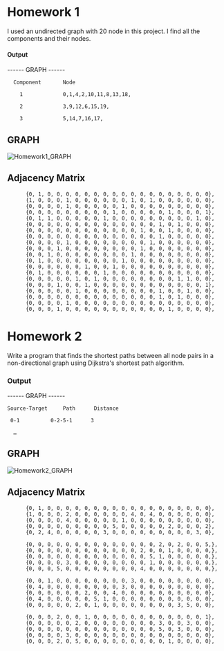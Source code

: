 # Homework 1 

I used an undirected graph with 20 node in this project. I find all the components and their nodes. 

####  Output 

 ------ GRAPH ------

      Component       Node

        1             0,1,4,2,10,11,8,13,18,

        2             3,9,12,6,15,19,

        3             5,14,7,16,17,


## GRAPH 

![Homework1_GRAPH](https://graphonline.ru/tmp/saved/sZ/sZuSIupWDuvAWtOq.png)
    

## Adjacency Matrix 

          {0, 1, 0, 0, 0, 0, 0, 0, 0, 0, 0, 0, 0, 0, 0, 0, 0, 0, 0, 0},
          {1, 0, 0, 0, 1, 0, 0, 0, 0, 0, 0, 1, 0, 1, 0, 0, 0, 0, 0, 0},
          {0, 0, 0, 0, 1, 0, 0, 0, 0, 0, 1, 0, 0, 0, 0, 0, 0, 0, 0, 0},
          {0, 0, 0, 0, 0, 0, 0, 0, 0, 1, 0, 0, 0, 0, 0, 1, 0, 0, 0, 1},
          {0, 1, 1, 0, 0, 0, 0, 0, 1, 0, 0, 0, 0, 0, 0, 0, 0, 0, 1, 0},
          {0, 0, 0, 0, 0, 0, 0, 0, 0, 0, 0, 0, 0, 0, 1, 0, 1, 0, 0, 0},
          {0, 0, 0, 0, 0, 0, 0, 0, 0, 0, 0, 0, 1, 0, 0, 1, 0, 0, 0, 0},
          {0, 0, 0, 0, 0, 0, 0, 0, 0, 0, 0, 0, 0, 0, 1, 0, 0, 0, 0, 0},
          {0, 0, 0, 0, 1, 0, 0, 0, 0, 0, 0, 0, 0, 1, 0, 0, 0, 0, 0, 0},
          {0, 0, 0, 1, 0, 0, 0, 0, 0, 0, 0, 0, 1, 0, 0, 0, 0, 0, 0, 0},
          {0, 0, 1, 0, 0, 0, 0, 0, 0, 0, 0, 1, 0, 0, 0, 0, 0, 0, 0, 0},
          {0, 1, 0, 0, 0, 0, 0, 0, 0, 0, 1, 0, 0, 0, 0, 0, 0, 0, 0, 0},
          {0, 0, 0, 0, 0, 0, 1, 0, 0, 1, 0, 0, 0, 0, 0, 0, 0, 0, 0, 0},
          {0, 1, 0, 0, 0, 0, 0, 0, 1, 0, 0, 0, 0, 0, 0, 0, 0, 0, 0, 0},
          {0, 0, 0, 0, 0, 1, 0, 1, 0, 0, 0, 0, 0, 0, 0, 0, 1, 1, 0, 0},
          {0, 0, 0, 1, 0, 0, 1, 0, 0, 0, 0, 0, 0, 0, 0, 0, 0, 0, 0, 1},
          {0, 0, 0, 0, 0, 1, 0, 0, 0, 0, 0, 0, 0, 0, 1, 0, 0, 1, 0, 0},
          {0, 0, 0, 0, 0, 0, 0, 0, 0, 0, 0, 0, 0, 0, 1, 0, 1, 0, 0, 0},
          {0, 0, 0, 0, 1, 0, 0, 0, 0, 0, 0, 0, 0, 0, 0, 0, 0, 0, 0, 0},
          {0, 0, 0, 1, 0, 0, 0, 0, 0, 0, 0, 0, 0, 0, 0, 1, 0, 0, 0, 0},


# Homework 2

Write a program that finds the shortest paths between all node pairs in a non-directional graph using Dijkstra's shortest path algorithm.

### Output

 ------ GRAPH ------
 
 
    Source-Target     Path      Distance
 
     0-1          0-2-5-1      3
     
      …

## GRAPH 

![Homework2_GRAPH](https://graphonline.ru/tmp/saved/Fb/FbxvSzppeKmtArYy.png)

## Adjacency Matrix 

          {0, 1, 0, 0, 0, 0, 0, 0, 0, 0, 0, 0, 0, 0, 0, 0, 0, 0, 0, 0},
          {1, 0, 0, 0, 2, 0, 0, 0, 0, 0, 0, 4, 0, 4, 0, 0, 0, 0, 0, 0},
          {0, 0, 0, 0, 4, 0, 0, 0, 0, 0, 1, 0, 0, 0, 0, 0, 0, 0, 0, 0},
          {0, 0, 0, 0, 0, 0, 0, 0, 0, 5, 0, 0, 0, 0, 0, 2, 0, 0, 0, 2},
          {0, 2, 4, 0, 0, 0, 0, 0, 3, 0, 0, 0, 0, 0, 0, 0, 0, 0, 3, 0},

          {0, 0, 0, 0, 0, 0, 0, 0, 0, 0, 0, 0, 0, 0, 2, 0, 2, 0, 0, 5,},
          {0, 0, 0, 0, 0, 0, 0, 0, 0, 0, 0, 0, 2, 0, 0, 1, 0, 0, 0, 0,},
          {0, 0, 0, 0, 0, 0, 0, 0, 0, 0, 0, 0, 0, 5, 1, 0, 0, 0, 0, 0,},
          {0, 0, 0, 0, 3, 0, 0, 0, 0, 0, 0, 0, 0, 1, 0, 0, 0, 0, 0, 0,},
          {0, 0, 0, 5, 0, 0, 0, 0, 0, 0, 0, 0, 4, 0, 0, 0, 0, 0, 0, 0,},

          {0, 0, 1, 0, 0, 0, 0, 0, 0, 0, 0, 3, 0, 0, 0, 0, 0, 0, 0, 0},
          {0, 4, 0, 0, 0, 0, 0, 0, 0, 0, 3, 0, 0, 0, 0, 0, 0, 0, 0, 0},
          {0, 0, 0, 0, 0, 0, 2, 0, 0, 4, 0, 0, 0, 0, 0, 0, 0, 0, 0, 0},
          {0, 4, 0, 0, 0, 0, 0, 5, 1, 0, 0, 0, 0, 0, 0, 0, 0, 0, 0, 0},
          {0, 0, 0, 0, 0, 2, 0, 1, 0, 0, 0, 0, 0, 0, 0, 0, 3, 5, 0, 0},

          {0, 0, 0, 2, 0, 0, 1, 0, 0, 0, 0, 0, 0, 0, 0, 0, 0, 0, 0, 1},
          {0, 0, 0, 0, 0, 2, 0, 0, 0, 0, 0, 0, 0, 0, 3, 0, 0, 3, 0, 0},
          {0, 0, 0, 0, 0, 0, 0, 0, 0, 0, 0, 0, 0, 0, 5, 0, 3, 0, 0, 0},
          {0, 0, 0, 0, 3, 0, 0, 0, 0, 0, 0, 0, 0, 0, 0, 0, 0, 0, 0, 0},
          {0, 0, 0, 2, 0, 5, 0, 0, 0, 0, 0, 0, 0, 0, 0, 1, 0, 0, 0, 0},
